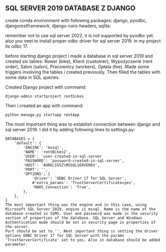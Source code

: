 ## SQL SERVER 2019 DATABASE Z DJANGO
create conda environment with following packages:
django, pyodbc, djangorestframework, django-cors-headers, sqlite.

remember not to use sql server 2022, it is not supported by pyodbc yet.
also you neet to install proper odbc driver for sql server 2019. in my project its odbc 17.

before starting django project i made a database in sql server 2019 and created six tables: Rower (bike), 
Klient (customer), Wypożyczenie (rent order), Salon (salon), Pracownicy (workers), Opłata (fee). 
Made some triggers involving the tables i created previously.
Then filled the tables with some data in SQL queries.

Created Django project with command:
```
django-admin startproject rentbikes
```
Then i created an app with command:
```
python manage.py startapp rentApp
```
The most important thing was to establish connection between django and sql server 2019. 
I did it by adding following lines to settings.py:
```
DATABASES = {
    'default': {
        'ENGINE': 'mssql',
        'NAME': 'rentBikes2',
        'USER': 'user-created-in-sql-server
        'PASSWORD': 'password-created-in-sql-server',
        'HOST': 'AURELIUSZ\MSSQLSERVER03',
        'PORT': '',
        'OPTIONS': {
            'driver': 'ODBC Driver 17 for SQL Server',
            #'extra_params': 'TrustServerCertificate=yes',
            'MARS_Connection': 'True',
        },
    },
}
The most important thing was the engine and in this case, using Microsoft SQL Server 2019, engine is mssql. Name is the name of the database created in SSMS. User and password was made in the security section of properties of the database. SQL Server and Windows Authentication mode should be set in security page in properties of the server. 
Port should be set to ''. Next important thing is setting the driver options ODBC Driver 17 for SQL Server with the params 'TrustServerCertificate' set to yes. Also in database should be added parameter.



